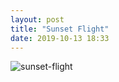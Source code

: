 ```yaml
---
layout: post
title: "Sunset Flight"
date: 2019-10-13 18:33
---
```


![sunset-flight](/images/fragments/sunset-flight.jpg)
